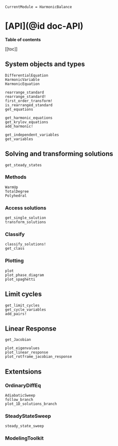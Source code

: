```@meta
CurrentModule = HarmonicBalance
```

# [API](@id doc-API)

**Table of contents**

[[toc]] <!-- the level setting is in ".vitepress/config.mts" -->

## System objects and types

```@docs
DifferentialEquation
HarmonicVariable
HarmonicEquation
```
```@docs; canonical=false
rearrange_standard
rearrange_standard!
first_order_transform!
is_rearranged_standard
get_equations
```
```@docs
get_harmonic_equations
get_krylov_equations
add_harmonic!
```
```@docs
get_independent_variables
get_variables
```

## Solving and transforming solutions

```@docs
get_steady_states
```

### Methods
```@docs
WarmUp
TotalDegree
Polyhedral
```

### Access solutions
```@docs
get_single_solution
transform_solutions
```

### Classify
```@docs
classify_solutions!
get_class
```

### Plotting

```@docs
plot
plot_phase_diagram
plot_spaghetti
```

## Limit cycles
```@docs
get_limit_cycles
get_cycle_variables
add_pairs!
```

## Linear Response

```@docs
get_Jacobian
```

```@docs
plot_eigenvalues
plot_linear_response
plot_rotframe_jacobian_response
```

## Extentsions

### OrdinaryDiffEq
```@docs
AdiabaticSweep
follow_branch
plot_1D_solutions_branch
```

### SteadyStateSweep
```@docs
steady_state_sweep
```

### ModelingToolkit
```@docs
```
